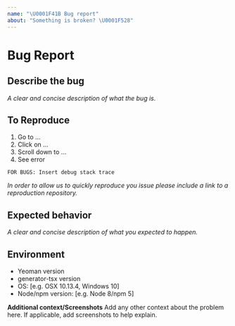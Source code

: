 ```yaml
---
name: "\U0001F41B Bug report"
about: "Something is broken? \U0001F528"
---
```


# Bug Report

## Describe the bug

_A clear and concise description of what the bug is._

## To Reproduce

1. Go to &hellip;
1. Click on &hellip;
1. Scroll down to &hellip;
1. See error

```shell
FOR BUGS: Insert debug stack trace
```

_In order to allow us to quickly reproduce you issue please include a link to a
reproduction repository._

## Expected behavior

_A clear and concise description of what you expected to happen._

## Environment

-  Yeoman version
-  generator-tsx version
-  OS: [e.g. OSX 10.13.4, Windows 10]
-  Node/npm version: [e.g. Node 8/npm 5]

**Additional context/Screenshots** Add any other context about the problem here.
If applicable, add screenshots to help explain.
